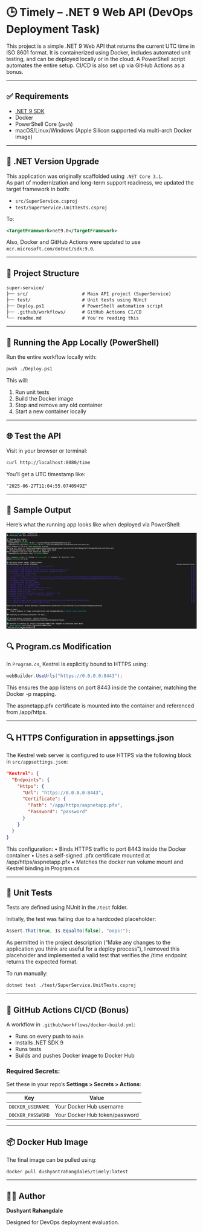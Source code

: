 # 🕒 Timely – .NET 9 Web API (DevOps Deployment Task)

This project is a simple .NET 9 Web API that returns the current UTC time in ISO 8601 format. It is containerized using Docker, includes automated unit testing, and can be deployed locally or in the cloud. A PowerShell script automates the entire setup. CI/CD is also set up via GitHub Actions as a bonus.

---

## ✅ Requirements

- [.NET 9 SDK](https://dotnet.microsoft.com/en-us/download/dotnet/9.0)
- Docker
- PowerShell Core (`pwsh`)
- macOS/Linux/Windows (Apple Silicon supported via multi-arch Docker image)

---

## 📝 .NET Version Upgrade

This application was originally scaffolded using `.NET Core 3.1`.  
As part of modernization and long-term support readiness, we updated the target framework in both:

- `src/SuperService.csproj`
- `test/SuperService.UnitTests.csproj`

To:

```xml
<TargetFramework>net9.0</TargetFramework>
```

Also, Docker and GitHub Actions were updated to use `mcr.microsoft.com/dotnet/sdk:9.0`.

---

## 📁 Project Structure

```
super-service/
├── src/                    # Main API project (SuperService)
├── test/                   # Unit tests using NUnit
├── Deploy.ps1              # PowerShell automation script
├── .github/workflows/      # GitHub Actions CI/CD
└── readme.md               # You're reading this
```

---

## 🚀 Running the App Locally (PowerShell)

Run the entire workflow locally with:

```bash
pwsh ./Deploy.ps1
```

This will:

1. Run unit tests  
2. Build the Docker image  
3. Stop and remove any old container  
4. Start a new container locally

---

## 🌐 Test the API

Visit in your browser or terminal:

```bash
curl http://localhost:8080/time
```

You’ll get a UTC timestamp like:

```
"2025-06-27T11:04:55.0740949Z"
```

---
## 📸 Sample Output

Here’s what the running app looks like when deployed via PowerShell:

![Timely API Output](./screenshot.png)

## 🔍 Program.cs Modification

In `Program.cs`,  Kestrel is explicitly bound to HTTPS using:

```csharp
webBuilder.UseUrls("https://0.0.0.0:8443");
```

This ensures the app listens on port 8443 inside the container, matching the Docker -p mapping.

The aspnetapp.pfx certificate is mounted into the container and referenced from /app/https.

---

## 🔍 HTTPS Configuration in appsettings.json

The Kestrel web server is configured to use HTTPS via the following block in `src/appsettings.json`:

```json
"Kestrel": {
  "Endpoints": {
    "Https": {
      "Url": "https://0.0.0.0:8443",
      "Certificate": {
        "Path": "/app/https/aspnetapp.pfx",
        "Password": "password"
      }
    }
  }
}
```

This configuration:
	•	Binds HTTPS traffic to port 8443 inside the Docker container
	•	Uses a self-signed .pfx certificate mounted at /app/https/aspnetapp.pfx
	•	Matches the docker run volume mount and Kestrel binding in Program.cs


---

## 🧪 Unit Tests

Tests are defined using NUnit in the `/test` folder.

Initially, the test was failing due to a hardcoded placeholder:

```csharp
Assert.That(true, Is.EqualTo(false), "oops!");
```
As permitted in the project description (“Make any changes to the application you think are useful for a deploy process”), I removed this placeholder and implemented a valid test that verifies the /time endpoint returns the expected format.

To run manually:

```bash
dotnet test ./test/SuperService.UnitTests.csproj
```

---

## 🔄 GitHub Actions CI/CD (Bonus)

A workflow in `.github/workflows/docker-build.yml`:

- Runs on every push to `main`
- Installs .NET SDK 9
- Runs tests
- Builds and pushes Docker image to Docker Hub

### Required Secrets:

Set these in your repo’s **Settings > Secrets > Actions**:

| Key              | Value                        |
|------------------|------------------------------|
| `DOCKER_USERNAME`| Your Docker Hub username     |
| `DOCKER_PASSWORD`| Your Docker Hub token/password |

---

## 📦 Docker Hub Image

The final image can be pulled using:

```bash
docker pull dushyantrahangdale5/timely:latest
```

---

## 👨‍💻 Author

**Dushyant Rahangdale**

Designed for DevOps deployment evaluation.
